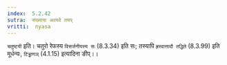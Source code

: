 ```yaml
---
index:  5.2.42
sutra:  संख्याया अवयवे तयप्
vritti:  nyasa
---
```


`चतुष्टयी` इति। चतुरो रेफस्य `विसर्जनीयस्य सः` (8.3.34) इति सः; तस्यापि `ह्रस्वात्तादौ तद्धिते` (8.3.99) इति मूर्धन्यः, `टिड्ढाणञ्` (4.1.15) इत्यादिना ङीप्।।

